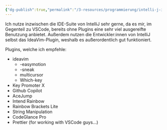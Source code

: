 ```yaml
---
{"dg-publish":true,"permalink":"/3-resources/programmierung/intelli-j-ide/intelli-j-ide/","created":"2024-04-14T17:48:04.978+02:00","updated":"2024-04-14T17:54:22.656+02:00"}
---
```



Ich nutze inzwischen die IDE-Suite von IntelliJ sehr gerne, da es mir, im Gegenteil zu VSCode, bereits ohne Plugins eine sehr viel ausgereifte Benutzung anbietet. Außerdem nutzen die Entwickler:innen von IntelliJ selbst das IdeaVim-Plugin, weshalb es außerordentlich gut funktioniert.

Plugins, welche ich empfehle:

- ideavim
	- -easymotion
	- -sneak
	- multicursor
	- Which-key
- Key Promoter X
- Github Copilot
- AceJump
- Intend Rainbow
- Rainbow Brackets Lite
- String Manipulation
- CodeGlance Pro
- Prettier (for working with VSCode guys...)
